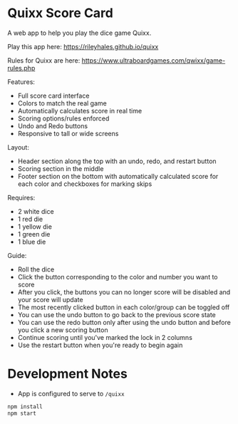 # Quixx Score Card
A web app to help you play the dice game Quixx.

Play this app here: https://rileyhales.github.io/quixx

Rules for Quixx are here: https://www.ultraboardgames.com/qwixx/game-rules.php

Features:
- Full score card interface
- Colors to match the real game
- Automatically calculates score in real time
- Scoring options/rules enforced  
- Undo and Redo buttons
- Responsive to tall or wide screens

Layout:
- Header section along the top with an undo, redo, and restart button
- Scoring section in the middle
- Footer section on the bottom with automatically calculated score for each color and checkboxes for marking skips

Requires:
- 2 white dice
- 1 red die
- 1 yellow die
- 1 green die
- 1 blue die

Guide:
- Roll the dice
- Click the button corresponding to the color and number you want to score
- After you click, the buttons you can no longer score will be disabled and your score will update
- The most recently clicked button in each color/group can be toggled off
- You can use the undo button to go back to the previous score state
- You can use the redo button only after using the undo button and before you click a new scoring button
- Continue scoring until you've marked the lock in 2 columns
- Use the restart button when you're ready to begin again

# Development Notes
- App is configured to serve to `/quixx`

```bash
npm install
npm start
```